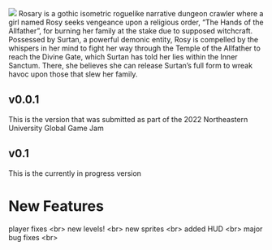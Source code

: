 ![](https://drive.google.com/uc?export=download&id=1F2Q2F96AupNBAreSQ6HJYJREWrtCIZOk)
Rosary is a gothic isometric roguelike narrative dungeon crawler where a girl named Rosy seeks vengeance upon a religious order, “The Hands of the Allfather”, for burning her family at the stake due to supposed witchcraft. Possessed by Surtan, a powerful demonic entity, Rosy is compelled by the whispers in her mind to fight her way through the Temple of the Allfather to reach the Divine Gate, which Surtan has told her lies within the Inner Sanctum. There, she believes she can release Surtan’s full form to wreak havoc upon those that slew her family.

## v0.0.1
This is the version that was submitted as part of the 2022 Northeastern University Global Game Jam

## v0.1
This is the currently in progress version

# New Features
player fixes <br\>
new levels! <br\>
new sprites <br\>
added HUD <br\>
major bug fixes <br\>
